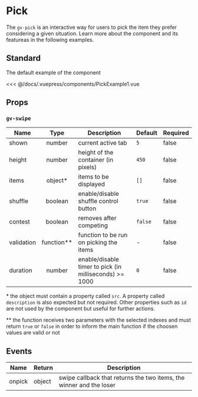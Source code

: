 # Pick

The `gv-pick` is an interactive way for users to pick the item they prefer considering a given situation. Learn more about the component and its featureas in the following examples.

## Standard

The default example of the component

<pick-example-1 />

<<< @/docs/.vuepress/components/PickExample1.vue

## Props

### `gv-swipe`

| Name       |     Type     | Description                                            | Default | Required |
| ---------- | :----------: | ------------------------------------------------------ | ------- | -------- |
| shown      |    number    | current active tab                                     | `5`     | false    |
| height     |    number    | height of the container (in pixels)                    | `450`   | false    |
| items      |   object\*   | items to be displayed                                  | `[]`    | false    |
| shuffle    |   boolean    | enable/disable shuffle control button                  | `true`  | false    |
| contest    |   boolean    | removes after competing                                | `false` | false    |
| validation | function\*\* | function to be run on picking the items                | -       | false    |
| duration   |    number    | enable/disable timer to pick (in milliseconds) >= 1000 | `0`     | false    |

\* the object must contain a property called `src`. A property called `description` is also expected but not required. Other properties such as `id` are not used by the component but useful for further actions.

\*\* the function receives two parameters with the selected indexes and must return `true` or `false` in order to inform the main function if the choosen values are valid or not

## Events

| Name   | Return | Description                                                         |
| ------ | ------ | ------------------------------------------------------------------- |
| onpick | object | swipe callback that returns the two items, the winner and the loser |
